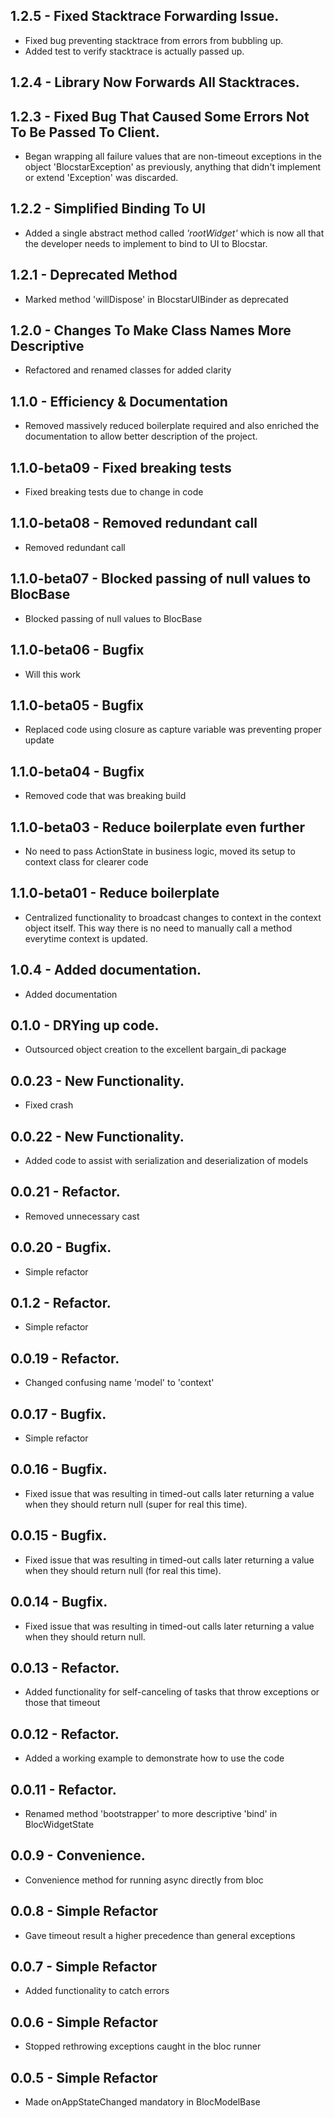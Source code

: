## 1.2.5 - Fixed Stacktrace Forwarding Issue.
* Fixed bug preventing stacktrace from errors from bubbling up.
* Added test to verify stacktrace is actually passed up.

## 1.2.4 - Library Now Forwards All Stacktraces.
## 1.2.3 - Fixed Bug That Caused Some Errors Not To Be Passed To Client.
* Began wrapping all failure values that are non-timeout exceptions in the object 'BlocstarException' as previously, anything that didn't implement or extend 'Exception' was discarded.

## 1.2.2 - Simplified Binding To UI
* Added a single abstract method called *'rootWidget'* which is now all that the developer needs to implement to bind to UI to Blocstar.

## 1.2.1 - Deprecated Method
* Marked method 'willDispose' in BlocstarUIBinder as deprecated

## 1.2.0 - Changes To Make Class Names More Descriptive
* Refactored and renamed classes for added clarity

## 1.1.0 - Efficiency & Documentation
* Removed massively reduced boilerplate required and also enriched the documentation to allow better description of the project.

## 1.1.0-beta09 - Fixed breaking tests
* Fixed breaking tests due to change in code

## 1.1.0-beta08 - Removed redundant call
* Removed redundant call

## 1.1.0-beta07 - Blocked passing of null values to BlocBase
* Blocked passing of null values to BlocBase

## 1.1.0-beta06 - Bugfix
* Will this work

## 1.1.0-beta05 - Bugfix
* Replaced code using closure as capture variable was preventing proper update

## 1.1.0-beta04 - Bugfix
* Removed code that was breaking build

## 1.1.0-beta03 - Reduce boilerplate even further
* No need to pass ActionState in business logic, moved its setup to context class for clearer code


## 1.1.0-beta01 - Reduce boilerplate
* Centralized functionality to broadcast changes to context in the context object itself.
This way there is no need to manually call a method everytime context is updated.

## 1.0.4 - Added documentation.
* Added documentation

## 0.1.0 - DRYing up code.
* Outsourced object creation to the excellent bargain_di package

## 0.0.23 - New Functionality.
* Fixed crash

## 0.0.22 - New Functionality.
* Added code to assist with serialization and deserialization of models

## 0.0.21 - Refactor.
* Removed unnecessary cast

## 0.0.20 - Bugfix.
* Simple refactor

## 0.1.2 - Refactor.
* Simple refactor

## 0.0.19 - Refactor.
* Changed confusing name 'model' to 'context'

## 0.0.17 - Bugfix.
* Simple refactor

## 0.0.16 - Bugfix.
* Fixed issue that was resulting in timed-out calls later returning a value when they should return null (super for real this time).

## 0.0.15 - Bugfix.
* Fixed issue that was resulting in timed-out calls later returning a value when they should return null (for real this time).

## 0.0.14 - Bugfix.
* Fixed issue that was resulting in timed-out calls later returning a value when they should return null.

## 0.0.13 - Refactor.
* Added functionality for self-canceling of tasks that throw exceptions or those that timeout

## 0.0.12 - Refactor.
* Added a working example to demonstrate how to use the code

## 0.0.11 - Refactor.
* Renamed method 'bootstrapper' to more descriptive 'bind' in BlocWidgetState

## 0.0.9 - Convenience.
* Convenience method for running async directly from  bloc

## 0.0.8 - Simple Refactor
* Gave timeout result a higher precedence than general exceptions

## 0.0.7 - Simple Refactor
* Added functionality to catch errors

## 0.0.6 - Simple Refactor
* Stopped rethrowing exceptions caught in the bloc runner

## 0.0.5 - Simple Refactor
* Made onAppStateChanged mandatory in BlocModelBase